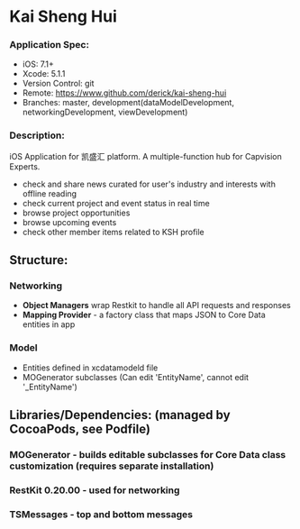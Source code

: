 # Kai Sheng Hui

### Application Spec:
- iOS: 7.1+
- Xcode: 5.1.1
- Version Control: git
- Remote: https://www.github.com/derick/kai-sheng-hui
- Branches: master, development(dataModelDevelopment, networkingDevelopment, viewDevelopment)

### Description:
iOS Application for 凯盛汇 platform. A multiple-function hub for Capvision Experts.
- check and share news curated for user's industry and interests with offline reading
- check current project and event status in real time
- browse project opportunities
- browse upcoming events
- check other member items related to KSH profile

## Structure:

### Networking
- __Object Managers__ wrap Restkit to handle all API requests and responses
- __Mapping Provider__ - a factory class that maps JSON to Core Data entities in app
### Model
- Entities defined in xcdatamodeld file
- MOGenerator subclasses (Can edit 'EntityName', cannot edit '_EntityName')


## Libraries/Dependencies: (managed by CocoaPods, see Podfile)

### MOGenerator - builds editable subclasses for Core Data class customization (requires separate installation)


### RestKit 0.20.00 - used for networking

### TSMessages - top and bottom messages